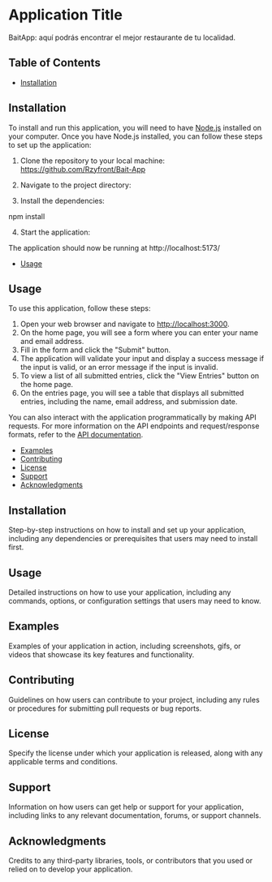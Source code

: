 # Application Title

BaitApp: aquí podrás encontrar el mejor restaurante de tu localidad.

## Table of Contents

- [Installation](#installation)
## Installation

To install and run this application, you will need to have [Node.js](https://nodejs.org/) installed on your computer. Once you have Node.js installed, you can follow these steps to set up the application:

1. Clone the repository to your local machine:
https://github.com/Rzyfront/Bait-App


2. Navigate to the project directory:


3. Install the dependencies:

npm install


4. Start the application:

The application should now be running at http://localhost:5173/

- [Usage](#usage)
## Usage

To use this application, follow these steps:

1. Open your web browser and navigate to [http://localhost:3000](http://localhost:3000).
2. On the home page, you will see a form where you can enter your name and email address.
3. Fill in the form and click the "Submit" button.
4. The application will validate your input and display a success message if the input is valid, or an error message if the input is invalid.
5. To view a list of all submitted entries, click the "View Entries" button on the home page.
6. On the entries page, you will see a table that displays all submitted entries, including the name, email address, and submission date.

You can also interact with the application programmatically by making API requests. For more information on the API endpoints and request/response formats, refer to the [API documentation](docs/api.md).

- [Examples](#examples)
- [Contributing](#contributing)
- [License](#license)
- [Support](#support)
- [Acknowledgments](#acknowledgments)

## Installation

Step-by-step instructions on how to install and set up your application, including any dependencies or prerequisites that users may need to install first.

## Usage

Detailed instructions on how to use your application, including any commands, options, or configuration settings that users may need to know.

## Examples

Examples of your application in action, including screenshots, gifs, or videos that showcase its key features and functionality.

## Contributing

Guidelines on how users can contribute to your project, including any rules or procedures for submitting pull requests or bug reports.

## License

Specify the license under which your application is released, along with any applicable terms and conditions.

## Support

Information on how users can get help or support for your application, including links to any relevant documentation, forums, or support channels.

## Acknowledgments

Credits to any third-party libraries, tools, or contributors that you used or relied on to develop your application.
